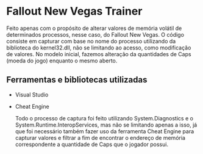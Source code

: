 # Fallout New Vegas Trainer

  Feito apenas com o propósito de alterar valores de memória volátil de determinados processos, nesse caso, do Fallout New Vegas. O código consiste em capturar com base no nome do processo utilizando da biblioteca do kernel32.dll, não se limitando ao acesso, como modificação de valores. No modelo inicial, fazemos alteração da quantidades de Caps (moeda do jogo) enquanto o mesmo aberto.

## Ferramentas e bibliotecas utilizadas
- Visual Studio
- Cheat Engine

  Todo o processo de captura foi feito utilizando System.Diagnostics e o System.Runtime.InteropServices, mas não se limitando apenas a isso, já que foi necessário também fazer uso da ferramenta Cheat Engine para capturar valores e filtrar a fim de encontrar o endereço de memória correspondente a quantidade de Caps que o jogador possui.
